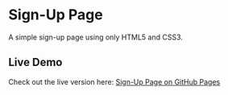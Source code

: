 # Sign-Up Page

A simple sign-up page using only HTML5 and CSS3.

## Live Demo

Check out the live version here: [Sign-Up Page on GitHub Pages](https://rosanaceline.github.io/Sing-up-Page/)
